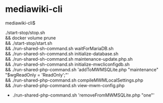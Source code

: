 # mediawiki-cli

mediawiki-cli$

./start-stop/stop.sh \
&& docker volume prune \
&& ./start-stop/start.sh \
&& ./run-shared-sh-command.sh waitForMariaDB.sh \
&& ./run-shared-sh-command.sh initialize-database.sh \
&& ./run-shared-sh-command.sh maintenance-update.php.sh \
&& ./run-shared-sh-command.sh initialize-mwcliconfigdb.sh \
&& ./run-shared-php-command.sh 'addToMWMSQLite.php "maintenance" "\$wgReadOnly = 'ReadOnly';"' \
&& ./run-shared-php-command.sh compileMWMLocalSettings.php \
&& ./run-shared-php-command.sh view-mwm-config.php
* ./run-shared-php-command.sh 'removeFromMWMSQLite.php "one"'
